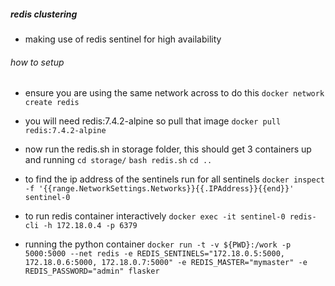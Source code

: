 ##### redis clustering

- making use of redis sentinel for high availability

###### how to setup

- ensure you are using the same network across to do this 
```docker network create redis```

- you will need redis:7.4.2-alpine so pull that image
`docker pull redis:7.4.2-alpine`

- now run the redis.sh in storage folder, this should get 3 containers up and running 
`cd storage/`
`bash redis.sh`
`cd ..`

- to find the ip address of the sentinels run for all sentinels
`docker inspect -f '{{range.NetworkSettings.Networks}}{{.IPAddress}}{{end}}' sentinel-0`

- to run redis container interactively 
`docker exec -it sentinel-0 redis-cli -h 172.18.0.4 -p 6379`

- running the python container
`docker run -t -v ${PWD}:/work -p 5000:5000 --net redis -e REDIS_SENTINELS="172.18.0.5:5000, 172.18.0.6:5000, 172.18.0.7:5000" -e REDIS_MASTER="mymaster" -e REDIS_PASSWORD="admin" flasker`
